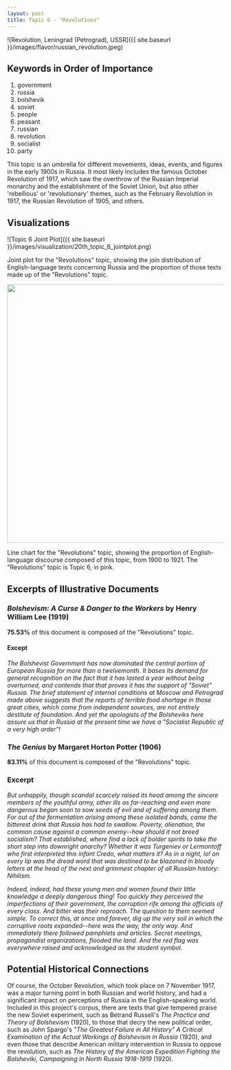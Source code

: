 ```yaml
---
layout: post
title: Topic 6 - "Revolutions"
---
```


![Revolution, Leningrad (Petrograd), USSR]({{ site.baseurl }}/images/flavor/russian_revolution.jpeg)

## Keywords in Order of Importance
1. government
2. russia
3. bolshevik
4. soviet
5. people
6. peasant
7. russian
8. revolution
9. socialist
10. party

This topic is an umbrella for different movements, ideas, events, and figures in the early 1900s in Russia. It most likely includes the famous October Revolution of 1917, which saw the overthrow of the Russian Imperial monarchy and the establishment of the Soviet Union, but also other 'rebellious' or 'revolutionary' themes, such as the February Revolution in 1917, the Russian Revolution of 1905, and others.

## Visualizations

![Topic 6 Joint Plot]({{ site.baseurl }}/images/visualization/20th_topic_6_jointplot.png)

Joint plot for the "Revolutions" topic, showing the join distribution of English-language texts concerning Russia and the proportion of those texts made up of the "Revolutions" topic.

<img src="{{ site.baseurl }}/images/visualization/20th_line_chart.png" width="600">

Line chart for the "Revolutions" topic, showing the proportion of English-language discourse composed of this topic, from 1900 to 1921. The "Revolutions" topic is Topic 6, in pink.

## Excerpts of Illustrative Documents

### *Bolshevism: A Curse & Danger to the Workers* by Henry William Lee (1919)

**75.53%** of this document is composed of the "Revolutions" topic.

#### Except

*The Bolshevist Government has now dominated the central portion of
European Russia for more than a twelvemonth. It bases its demand for
general recognition on the fact that it has lasted a year without
being overturned, and contends that that proves it has the support of
"Soviet" Russia. The brief statement of internal conditions at Moscow
and Petrograd made above suggests that the reports of terrible food
shortage in those great cities, which come from independent sources,
are not entirely destitute of foundation. And yet the apologists of
the Bolsheviks here assure us that in Russia at the present time we
have a "Socialist Republic of a very high order"!*

### *The Genius* by Margaret Horton Potter (1906)

**83.11%** of this document is composed of the "Revolutions" topic.

### Excerpt

*But unhappily, though scandal scarcely raised its head among the sincere
members of the youthful army, other ills as far-reaching and even more
dangerous began soon to sow seeds of evil and of suffering among them.
For out of the fermentation arising among these isolated bands, came the
bitterest drink that Russia has had to swallow. Poverty, alienation,
the common cause against a common enemy--how should it not breed
socialism? That established, where find a lack of bolder spirits to take
the short step into downright anarchy? Whether it was Turgeniev or
Lermontoff who first interpreted this infant Credo, what matters it? As
in a night, lo! on every lip was the dread word that was destined to be
blazoned in bloody letters at the head of the next and grimmest chapter
of all Russian history: Nihilism.*

*Indeed, indeed, had these young men and women found their little
knowledge a deeply dangerous thing! Too quickly they perceived the
imperfections of their government, the corruption rife among the
officials of every class. And bitter was their reproach. The question to
them seemed simple. To correct this, at once and forever, dig up the
very soil in which the corruptive roots expanded--here was the way, the
only way. And immediately there followed pamphlets and articles. Secret
meetings, propagandist organizations, flooded the land. And the red flag
was everywhere raised and acknowledged as the student symbol.*

## Potential Historical Connections

Of course, the October Revolution, which took place on 7 November 1917, was a major turning point in both Russian and world history, and had a significant impact on perceptions of Russia in the English-speaking world. Included in this project's corpus, there are texts that give tempered praise the new Soviet experiment, such as Betrand Russell's *The Practice and Theory of Bolshevism* (1920), to those that decry the new political order, such as John Spargo's *"The Greatest Failure in All History" A Critical Examination of the Actual Workings of Bolshevism in Russia* (1920), and even those that describe American military intervention in Russia to oppose the revolution, such as *The History of the American Expedition Fighting the Bolsheviki, Campaigning in North Russia 1918-1919* (1920).